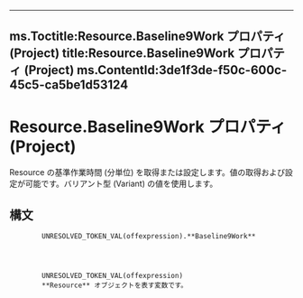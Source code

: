 

---
ms.Toctitle:Resource.Baseline9Work プロパティ (Project)
title:Resource.Baseline9Work プロパティ (Project)
ms.ContentId:3de1f3de-f50c-600c-45c5-ca5be1d53124
---
# Resource.Baseline9Work プロパティ (Project)




Resource の基準作業時間 (分単位) を取得または設定します。値の取得および設定が可能です。バリアント型 (Variant) の値を使用します。

## 構文

            UNRESOLVED_TOKEN_VAL(offexpression).**Baseline9Work**




            UNRESOLVED_TOKEN_VAL(offexpression)
            **Resource** オブジェクトを表す変数です。




